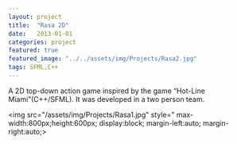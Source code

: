 ```yaml
---
layout: project
title:  "Rasa 2D"
date:   2013-01-01 
categories: project
featured: true
featured_image: "../../assets/img/Projects/Rasa2.jpg"
tags: SFML,C++
---
```



A 2D top-down action game inspired by the game “Hot-Line Miami”(C++/SFML). It was developed in a two person team.

<img src="/assets/img/Projects/Rasa1.jpg" style=" max-width:800px;height:600px; display:block; margin-left:auto; margin-right:auto;>